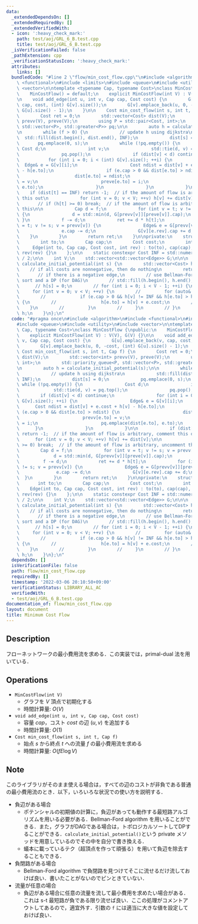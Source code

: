 ```yaml
---
data:
  _extendedDependsOn: []
  _extendedRequiredBy: []
  _extendedVerifiedWith:
  - icon: ':heavy_check_mark:'
    path: test/aoj/GRL_6_B.test.cpp
    title: test/aoj/GRL_6_B.test.cpp
  _isVerificationFailed: false
  _pathExtension: cpp
  _verificationStatusIcon: ':heavy_check_mark:'
  attributes:
    links: []
  bundledCode: "#line 2 \"flow/min_cost_flow.cpp\"\n#include <algorithm>\n#include\
    \ <functional>\n#include <limits>\n#include <queue>\n#include <utility>\n#include\
    \ <vector>\n\ntemplate <typename Cap, typename Cost>\nclass MinCostFlow {\npublic:\n\
    \    MinCostFlow() = default;\n    explicit MinCostFlow(int V) : V(V), G(V) {}\n\
    \n    void add_edge(int u, int v, Cap cap, Cost cost) {\n        G[u].emplace_back(v,\
    \ cap, cost, (int) G[v].size());\n        G[v].emplace_back(u, 0, -cost, (int)\
    \ G[u].size() - 1);\n    }\n\n    Cost min_cost_flow(int s, int t, Cap f) {\n\
    \        Cost ret = 0;\n        std::vector<Cost> dist(V);\n        std::vector<int>\
    \ prevv(V), preve(V);\n        using P = std::pair<Cost, int>;\n        std::priority_queue<P,\
    \ std::vector<P>, std::greater<P>> pq;\n\n        auto h = calculate_initial_potential(s);\n\
    \n        while (f > 0) {\n            // update h using dijkstra\n          \
    \  std::fill(dist.begin(), dist.end(), INF);\n            dist[s] = 0;\n     \
    \       pq.emplace(0, s);\n            while (!pq.empty()) {\n               \
    \ Cost d;\n                int v;\n                std::tie(d, v) = pq.top();\n\
    \                pq.pop();\n                if (dist[v] < d) continue;\n     \
    \           for (int i = 0; i < (int) G[v].size(); ++i) {\n                  \
    \  Edge& e = G[v][i];\n                    Cost ndist = dist[v] + e.cost + h[v]\
    \ - h[e.to];\n                    if (e.cap > 0 && dist[e.to] > ndist) {\n   \
    \                     dist[e.to] = ndist;\n                        prevv[e.to]\
    \ = v;\n                        preve[e.to] = i;\n                        pq.emplace(dist[e.to],\
    \ e.to);\n                    }\n                }\n            }\n\n        \
    \    if (dist[t] == INF) return -1;  // if the amount of flow is arbitrary, comment\
    \ this out\n            for (int v = 0; v < V; ++v) h[v] += dist[v];\n\n     \
    \       // if (h[t] >= 0) break;  // if the amount of flow is arbitrary, uncomment\
    \ this\n\n            Cap d = f;\n            for (int v = t; v != s; v = prevv[v])\
    \ {\n                d = std::min(d, G[prevv[v]][preve[v]].cap);\n           \
    \ }\n            f -= d;\n            ret += d * h[t];\n            for (int v\
    \ = t; v != s; v = prevv[v]) {\n                Edge& e = G[prevv[v]][preve[v]];\n\
    \                e.cap -= d;\n                G[v][e.rev].cap += d;\n        \
    \    }\n        }\n        return ret;\n    }\n\nprivate:\n    struct Edge {\n\
    \        int to;\n        Cap cap;\n        Cost cost;\n        int rev;\n   \
    \     Edge(int to, Cap cap, Cost cost, int rev) : to(to), cap(cap), cost(cost),\
    \ rev(rev) {}\n    };\n\n    static constexpr Cost INF = std::numeric_limits<Cost>::max()\
    \ / 2;\n\n    int V;\n    std::vector<std::vector<Edge>> G;\n\n\n    std::vector<Cost>\
    \ calculate_initial_potential(int s) {\n        std::vector<Cost> h(V);\n    \
    \    // if all costs are nonnegative, then do nothing\n        return h;\n\n \
    \       // if there is a negative edge,\n        // use Bellman-Ford or topological\
    \ sort and a DP (for DAG)\n        // std::fill(h.begin(), h.end(), INF);\n  \
    \      // h[s] = 0;\n        // for (int i = 0; i < V - 1; ++i) {\n        //\
    \     for (int v = 0; v < V; ++v) {\n        //         for (auto& e : G[v]) {\n\
    \        //             if (e.cap > 0 && h[v] != INF && h[e.to] > h[v] + e.cost)\
    \ {\n        //                 h[e.to] = h[v] + e.cost;\n        //         \
    \    }\n        //         }\n        //     }\n        // }\n        // return\
    \ h;\n    }\n};\n"
  code: "#pragma once\n#include <algorithm>\n#include <functional>\n#include <limits>\n\
    #include <queue>\n#include <utility>\n#include <vector>\n\ntemplate <typename\
    \ Cap, typename Cost>\nclass MinCostFlow {\npublic:\n    MinCostFlow() = default;\n\
    \    explicit MinCostFlow(int V) : V(V), G(V) {}\n\n    void add_edge(int u, int\
    \ v, Cap cap, Cost cost) {\n        G[u].emplace_back(v, cap, cost, (int) G[v].size());\n\
    \        G[v].emplace_back(u, 0, -cost, (int) G[u].size() - 1);\n    }\n\n   \
    \ Cost min_cost_flow(int s, int t, Cap f) {\n        Cost ret = 0;\n        std::vector<Cost>\
    \ dist(V);\n        std::vector<int> prevv(V), preve(V);\n        using P = std::pair<Cost,\
    \ int>;\n        std::priority_queue<P, std::vector<P>, std::greater<P>> pq;\n\
    \n        auto h = calculate_initial_potential(s);\n\n        while (f > 0) {\n\
    \            // update h using dijkstra\n            std::fill(dist.begin(), dist.end(),\
    \ INF);\n            dist[s] = 0;\n            pq.emplace(0, s);\n           \
    \ while (!pq.empty()) {\n                Cost d;\n                int v;\n   \
    \             std::tie(d, v) = pq.top();\n                pq.pop();\n        \
    \        if (dist[v] < d) continue;\n                for (int i = 0; i < (int)\
    \ G[v].size(); ++i) {\n                    Edge& e = G[v][i];\n              \
    \      Cost ndist = dist[v] + e.cost + h[v] - h[e.to];\n                    if\
    \ (e.cap > 0 && dist[e.to] > ndist) {\n                        dist[e.to] = ndist;\n\
    \                        prevv[e.to] = v;\n                        preve[e.to]\
    \ = i;\n                        pq.emplace(dist[e.to], e.to);\n              \
    \      }\n                }\n            }\n\n            if (dist[t] == INF)\
    \ return -1;  // if the amount of flow is arbitrary, comment this out\n      \
    \      for (int v = 0; v < V; ++v) h[v] += dist[v];\n\n            // if (h[t]\
    \ >= 0) break;  // if the amount of flow is arbitrary, uncomment this\n\n    \
    \        Cap d = f;\n            for (int v = t; v != s; v = prevv[v]) {\n   \
    \             d = std::min(d, G[prevv[v]][preve[v]].cap);\n            }\n   \
    \         f -= d;\n            ret += d * h[t];\n            for (int v = t; v\
    \ != s; v = prevv[v]) {\n                Edge& e = G[prevv[v]][preve[v]];\n  \
    \              e.cap -= d;\n                G[v][e.rev].cap += d;\n          \
    \  }\n        }\n        return ret;\n    }\n\nprivate:\n    struct Edge {\n \
    \       int to;\n        Cap cap;\n        Cost cost;\n        int rev;\n    \
    \    Edge(int to, Cap cap, Cost cost, int rev) : to(to), cap(cap), cost(cost),\
    \ rev(rev) {}\n    };\n\n    static constexpr Cost INF = std::numeric_limits<Cost>::max()\
    \ / 2;\n\n    int V;\n    std::vector<std::vector<Edge>> G;\n\n\n    std::vector<Cost>\
    \ calculate_initial_potential(int s) {\n        std::vector<Cost> h(V);\n    \
    \    // if all costs are nonnegative, then do nothing\n        return h;\n\n \
    \       // if there is a negative edge,\n        // use Bellman-Ford or topological\
    \ sort and a DP (for DAG)\n        // std::fill(h.begin(), h.end(), INF);\n  \
    \      // h[s] = 0;\n        // for (int i = 0; i < V - 1; ++i) {\n        //\
    \     for (int v = 0; v < V; ++v) {\n        //         for (auto& e : G[v]) {\n\
    \        //             if (e.cap > 0 && h[v] != INF && h[e.to] > h[v] + e.cost)\
    \ {\n        //                 h[e.to] = h[v] + e.cost;\n        //         \
    \    }\n        //         }\n        //     }\n        // }\n        // return\
    \ h;\n    }\n};\n"
  dependsOn: []
  isVerificationFile: false
  path: flow/min_cost_flow.cpp
  requiredBy: []
  timestamp: '2022-03-06 20:10:50+09:00'
  verificationStatus: LIBRARY_ALL_AC
  verifiedWith:
  - test/aoj/GRL_6_B.test.cpp
documentation_of: flow/min_cost_flow.cpp
layout: document
title: Minimum Cost Flow
---
```


## Description

フローネットワークの最小費用流を求める．この実装では，primal-dual 法を用いている．

## Operations

- `MinCostFlow(int V)`
    - グラフを $V$ 頂点で初期化する
    - 時間計算量: $O(V)$
- `void add_edge(int u, int v, Cap cap, Cost cost)`
    - 容量 $cap$，コスト $cost$ の辺 $(u, v)$ を追加する
    - 時間計算量: $O(1)$
- `Cost min_cost_flow(int s, int t, Cap f)`
    - 始点 $s$ から終点 $t$ への流量 $f$ の最小費用流を求める
    - 時間計算量: $O(fE\log V)$

## Note

このライブラリがそのまま使える場合は，すべての辺のコストが非負である普通の最小費用流のとき．以下，いろいろな状況での使い方を説明する．

- 負辺がある場合
    - ポテンシャルの初期値の計算に，負辺があっても動作する最短路アルゴリズムを用いる必要がある．Bellman-Ford algorithm を用いることができる．また，グラフがDAGである場合は，トポロジカルソートしてDPすることができる．`calculate_initial_potential()`という private メソッドを用意しているのでその中を自分で書き換える．
    - 蟻本に載っているテク（超頂点を作って頑張る）を用いて負辺を除去することもできる．
- 負閉路がある場合
    - Bellman-Ford algorithm で負閉路を見つけてそこに流せるだけ流しておけば良い．書いたことがないのでピンときていない．
- 流量が任意の場合
    - 負辺がある場合に任意の流量を流して最小費用を求めたい場合がある．これは s-t 最短路が負である限り流せば良い．ここの処理がコメントアウトしてあるので，適宜外す．引数の `f` には適当に大きな値を設定しておけば良い．